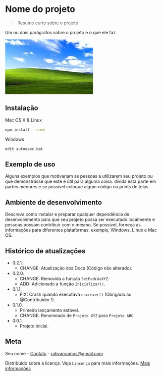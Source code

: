 Nome do projeto
===============
> Resumo curto sobre o projeto

Um ou dois parágrafos sobre o projeto e o que ele faz.

![](teste.jpg)

## Instalação

Mac OS X & Linux
```sh
npm install --save
```

Windows
```sh
edit autoexec.bat
```

## Exemplo de uso

Alguns exemplos que motivariam as pessoas a utilizarem seu projeto ou que demonstrasse que este é útil para alguma coisa. divida esta parte em partes menores e se possível coloque algum código ou prints de telas.

## Ambiente de desenvolvimento

Descreva como instalar e preparar qualquer dependência de desenvolvimento para que seu projeto possa ser executado localmente e pessoas possam contribuir com o mesmo. Se possível, forneça as informações para diferentes plataformas, exemplo, Windows, Linux e Mac OS.

## Histórico de atualizações

* 0.2.1.
  * CHANGE: Atualização dos Docs (Código não alterado).
* 0.2.0.
  * CHANGE: Removida a função `SetPadrãoXYZ`.
  * ADD: Adicionado a função `Inicializar()`.
* 0.1.1.
  * FIX: Crash quando executava `escrever()` (Obrigado ao @Contribuidor !).
* 0.1.0.
  * Primeiro lançamento estável.
  * CHANGE: Renomeado de `Projeto XYZ` para `Projeto ABC`.
* 0.0.1.
  * Projeto inicial.

## Meta

Seu nome - [Contato](https://instagram.com/rahyan.ro/) - rahyanramos@gmail.com

Distribuído sobre a licença. Veja `Lincença` para mais informações.
[Mais informações](https://github.com/RahyanRamos)